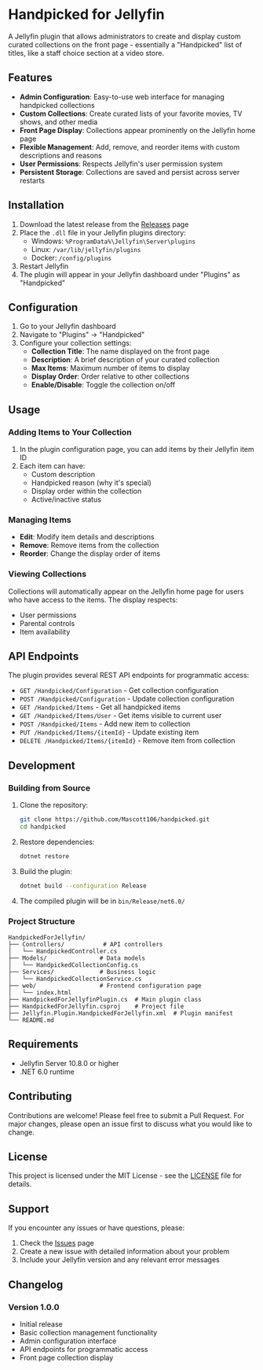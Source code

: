 # Handpicked for Jellyfin

A Jellyfin plugin that allows administrators to create and display custom curated collections on the front page - essentially a "Handpicked" list of titles, like a staff choice section at a video store.

## Features

- **Admin Configuration**: Easy-to-use web interface for managing handpicked collections
- **Custom Collections**: Create curated lists of your favorite movies, TV shows, and other media
- **Front Page Display**: Collections appear prominently on the Jellyfin home page
- **Flexible Management**: Add, remove, and reorder items with custom descriptions and reasons
- **User Permissions**: Respects Jellyfin's user permission system
- **Persistent Storage**: Collections are saved and persist across server restarts

## Installation

1. Download the latest release from the [Releases](https://github.com/Mascott106/handpicked/releases) page
2. Place the `.dll` file in your Jellyfin plugins directory:
   - Windows: `%ProgramData%\Jellyfin\Server\plugins`
   - Linux: `/var/lib/jellyfin/plugins`
   - Docker: `/config/plugins`
3. Restart Jellyfin
4. The plugin will appear in your Jellyfin dashboard under "Plugins" as "Handpicked"

## Configuration

1. Go to your Jellyfin dashboard
2. Navigate to "Plugins" → "Handpicked"
3. Configure your collection settings:
   - **Collection Title**: The name displayed on the front page
   - **Description**: A brief description of your curated collection
   - **Max Items**: Maximum number of items to display
   - **Display Order**: Order relative to other collections
   - **Enable/Disable**: Toggle the collection on/off

## Usage

### Adding Items to Your Collection

1. In the plugin configuration page, you can add items by their Jellyfin item ID
2. Each item can have:
   - Custom description
   - Handpicked reason (why it's special)
   - Display order within the collection
   - Active/inactive status

### Managing Items

- **Edit**: Modify item details and descriptions
- **Remove**: Remove items from the collection
- **Reorder**: Change the display order of items

### Viewing Collections

Collections will automatically appear on the Jellyfin home page for users who have access to the items. The display respects:
- User permissions
- Parental controls
- Item availability

## API Endpoints

The plugin provides several REST API endpoints for programmatic access:

- `GET /Handpicked/Configuration` - Get collection configuration
- `POST /Handpicked/Configuration` - Update collection configuration
- `GET /Handpicked/Items` - Get all handpicked items
- `GET /Handpicked/Items/User` - Get items visible to current user
- `POST /Handpicked/Items` - Add new item to collection
- `PUT /Handpicked/Items/{itemId}` - Update existing item
- `DELETE /Handpicked/Items/{itemId}` - Remove item from collection

## Development

### Building from Source

1. Clone the repository:
   ```bash
   git clone https://github.com/Mascott106/handpicked.git
   cd handpicked
   ```

2. Restore dependencies:
   ```bash
   dotnet restore
   ```

3. Build the plugin:
   ```bash
   dotnet build --configuration Release
   ```

4. The compiled plugin will be in `bin/Release/net6.0/`

### Project Structure

```
HandpickedForJellyfin/
├── Controllers/           # API controllers
│   └── HandpickedController.cs
├── Models/               # Data models
│   └── HandpickedCollectionConfig.cs
├── Services/             # Business logic
│   └── HandpickedCollectionService.cs
├── web/                  # Frontend configuration page
│   └── index.html
├── HandpickedForJellyfinPlugin.cs  # Main plugin class
├── HandpickedForJellyfin.csproj    # Project file
├── Jellyfin.Plugin.HandpickedForJellyfin.xml  # Plugin manifest
└── README.md
```

## Requirements

- Jellyfin Server 10.8.0 or higher
- .NET 6.0 runtime

## Contributing

Contributions are welcome! Please feel free to submit a Pull Request. For major changes, please open an issue first to discuss what you would like to change.

## License

This project is licensed under the MIT License - see the [LICENSE](LICENSE) file for details.

## Support

If you encounter any issues or have questions, please:

1. Check the [Issues](https://github.com/mascott/handpicked-for-jellyfin/issues) page
2. Create a new issue with detailed information about your problem
3. Include your Jellyfin version and any relevant error messages

## Changelog

### Version 1.0.0
- Initial release
- Basic collection management functionality
- Admin configuration interface
- API endpoints for programmatic access
- Front page collection display

